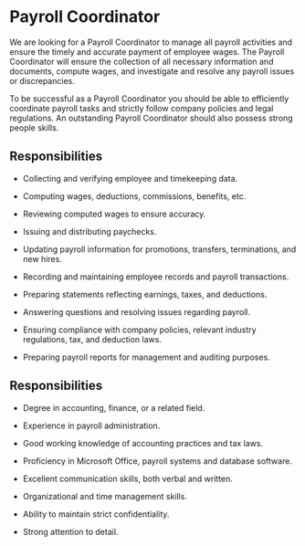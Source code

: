 # Payroll Coordinator

We are looking for a Payroll Coordinator to manage all payroll activities and ensure the timely and accurate payment of employee wages. The Payroll Coordinator will ensure the collection of all necessary information and documents, compute wages, and investigate and resolve any payroll issues or discrepancies.

To be successful as a Payroll Coordinator you should be able to efficiently coordinate payroll tasks and strictly follow company policies and legal regulations. An outstanding Payroll Coordinator should also possess strong people skills.

## Responsibilities

* Collecting and verifying employee and timekeeping data.

* Computing wages, deductions, commissions, benefits, etc.

* Reviewing computed wages to ensure accuracy.

* Issuing and distributing paychecks.

* Updating payroll information for promotions, transfers, terminations, and new hires.

* Recording and maintaining employee records and payroll transactions.

* Preparing statements reflecting earnings, taxes, and deductions.

* Answering questions and resolving issues regarding payroll.

* Ensuring compliance with company policies, relevant industry regulations, tax, and deduction laws.

* Preparing payroll reports for management and auditing purposes.

## Responsibilities

* Degree in accounting, finance, or a related field.

* Experience in payroll administration.

* Good working knowledge of accounting practices and tax laws.

* Proficiency in Microsoft Office, payroll systems and database software.

* Excellent communication skills, both verbal and written.

* Organizational and time management skills.

* Ability to maintain strict confidentiality.

* Strong attention to detail.

